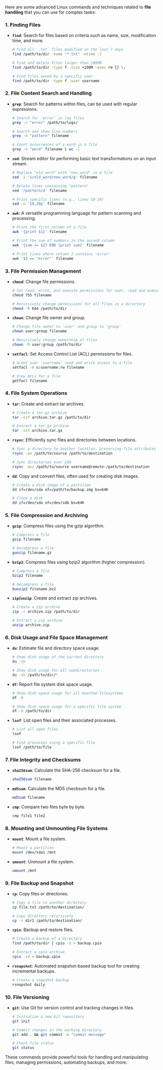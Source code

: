 Here are some advanced Linux commands and techniques related to **file handling** that you can use for complex tasks:

### 1. **Finding Files**
   - **`find`**: Search for files based on criteria such as name, size, modification time, and more.
     ```bash
     # Find all `.txt` files modified in the last 7 days
     find /path/to/dir -name "*.txt" -mtime -7
     
     # Find and delete files larger than 100MB
     find /path/to/dir -type f -size +100M -exec rm {} \;
     
     # Find files owned by a specific user
     find /path/to/dir -type f -user username
     ```

### 2. **File Content Search and Handling**
   - **`grep`**: Search for patterns within files, can be used with regular expressions.
     ```bash
     # Search for 'error' in log files
     grep -r "error" /path/to/logs/
     
     # Search and show line numbers
     grep -n "pattern" filename
     
     # Count occurrences of a word in a file
     grep -o "word" filename | wc -l
     ```

   - **`sed`**: Stream editor for performing basic text transformations on an input stream.
     ```bash
     # Replace "old_word" with "new_word" in a file
     sed -i 's/old_word/new_word/g' filename
     
     # Delete lines containing "pattern"
     sed '/pattern/d' filename
     
     # Print specific lines (e.g., lines 10-20)
     sed -n '10,20p' filename
     ```

   - **`awk`**: A versatile programming language for pattern scanning and processing.
     ```bash
     # Print the first column of a file
     awk '{print $1}' filename
     
     # Print the sum of numbers in the second column
     awk '{sum += $2} END {print sum}' filename
     
     # Print lines where column 3 contains 'error'
     awk '$3 == "error"' filename
     ```

### 3. **File Permission Management**
   - **`chmod`**: Change file permissions.
     ```bash
     # Set read, write, and execute permissions for user, read and execute for others
     chmod 755 filename
     
     # Recursively change permissions for all files in a directory
     chmod -R 644 /path/to/dir
     ```

   - **`chown`**: Change file owner and group.
     ```bash
     # Change file owner to 'user' and group to 'group'
     chown user:group filename
     
     # Recursively change ownership of files
     chown -R user:group /path/to/dir
     ```

   - **`setfacl`**: Set Access Control List (ACL) permissions for files.
     ```bash
     # Grant user 'username' read and write access to a file
     setfacl -m u:username:rw filename
     
     # View ACLs for a file
     getfacl filename
     ```

### 4. **File System Operations**
   - **`tar`**: Create and extract tar archives.
     ```bash
     # Create a tar.gz archive
     tar -czf archive.tar.gz /path/to/dir
     
     # Extract a tar.gz archive
     tar -xzf archive.tar.gz
     ```

   - **`rsync`**: Efficiently sync files and directories between locations.
     ```bash
     # Sync a directory to another location, preserving file attributes
     rsync -av /path/to/source /path/to/destination
     
     # Sync directories over SSH
     rsync -avz /path/to/source username@remote:/path/to/destination
     ```

   - **`dd`**: Copy and convert files, often used for creating disk images.
     ```bash
     # Create a disk image of a partition
     dd if=/dev/sda of=/path/to/backup.img bs=64K
     
     # Clone a disk
     dd if=/dev/sda of=/dev/sdb bs=64K
     ```

### 5. **File Compression and Archiving**
   - **`gzip`**: Compress files using the gzip algorithm.
     ```bash
     # Compress a file
     gzip filename
     
     # Decompress a file
     gunzip filename.gz
     ```

   - **`bzip2`**: Compress files using bzip2 algorithm (higher compression).
     ```bash
     # Compress a file
     bzip2 filename
     
     # Decompress a file
     bunzip2 filename.bz2
     ```

   - **`zip`/`unzip`**: Create and extract zip archives.
     ```bash
     # Create a zip archive
     zip -r archive.zip /path/to/dir
     
     # Extract a zip archive
     unzip archive.zip
     ```

### 6. **Disk Usage and File Space Management**
   - **`du`**: Estimate file and directory space usage.
     ```bash
     # Show disk usage of the current directory
     du -sh
     
     # Show disk usage for all subdirectories
     du -sh /path/to/dir/*
     ```

   - **`df`**: Report file system disk space usage.
     ```bash
     # Show disk space usage for all mounted filesystems
     df -h
     
     # Show disk space usage for a specific file system
     df -h /path/to/dir
     ```

   - **`lsof`**: List open files and their associated processes.
     ```bash
     # List all open files
     lsof
     
     # Find processes using a specific file
     lsof /path/to/file
     ```

### 7. **File Integrity and Checksums**
   - **`sha256sum`**: Calculate the SHA-256 checksum for a file.
     ```bash
     sha256sum filename
     ```

   - **`md5sum`**: Calculate the MD5 checksum for a file.
     ```bash
     md5sum filename
     ```

   - **`cmp`**: Compare two files byte by byte.
     ```bash
     cmp file1 file2
     ```

### 8. **Mounting and Unmounting File Systems**
   - **`mount`**: Mount a file system.
     ```bash
     # Mount a partition
     mount /dev/sda1 /mnt
     ```

   - **`umount`**: Unmount a file system.
     ```bash
     umount /mnt
     ```

### 9. **File Backup and Snapshot**
   - **`cp`**: Copy files or directories.
     ```bash
     # Copy a file to another directory
     cp file.txt /path/to/destination/
     
     # Copy directory recursively
     cp -r dir1 /path/to/destination/
     ```

   - **`cpio`**: Backup and restore files.
     ```bash
     # Create a backup of a directory
     find /path/to/dir | cpio -o > backup.cpio
     
     # Extract a cpio archive
     cpio -id < backup.cpio
     ```

   - **`rsnapshot`**: Automated snapshot-based backup tool for creating incremental backups.
     ```bash
     # Create a snapshot backup
     rsnapshot daily
     ```

### 10. **File Versioning**
   - **`git`**: Use Git for version control and tracking changes in files.
     ```bash
     # Initialize a new Git repository
     git init
     
     # Commit changes in the working directory
     git add . && git commit -m "commit message"
     
     # Check file status
     git status
     ```

These commands provide powerful tools for handling and manipulating files, managing permissions, automating backups, and more.
